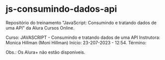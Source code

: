 # js-consumindo-dados-api
Repositório do treinamento "JavaScript: Consumindo e tratando dados de uma API" da Alura Cursos Online.

Curso: JAVASCRIPT - Consumindo e tratando dados de uma API
Instrutora: Monica Hillman (Moni Hillman)
Início: 23-207-2023 - 12:54.
Término: 

Obs.: Os Alura+ não estão disponíveis.



